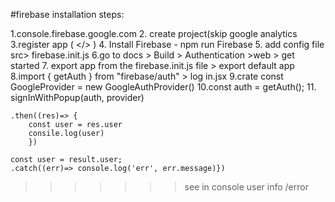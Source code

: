 #firebase installation steps:

1.console.firebase.google.com
2. create project(skip google analytics
3.register app ( </> )
4. Install Firebase - npm run Firebase
5. add config file src> firebase.init.js
6.go to docs > Build > Authentication >web > get started
7. export app from the firebase.init.js file > export default app
8.import { getAuth } from "firebase/auth" > log in.jsx
9.crate     const GoogleProvider = new GoogleAuthProvider() 
10.const auth = getAuth();
11. signInWithPopup(auth, provider)

	.then((res)=> {
		const user = res.user
		consile.log(user)
		})
		
	const user = result.user;
	.catch((err)=> console.log('err', err.message)})
			
>>>>>>>see in console user info /error
